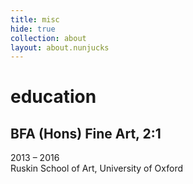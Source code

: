 ```yaml
---
title: misc
hide: true
collection: about
layout: about.nunjucks
---
```

# education
## BFA (Hons) Fine Art, 2:1
<div class="date">2013 &ndash; 2016</div>
Ruskin School of Art, University of Oxford